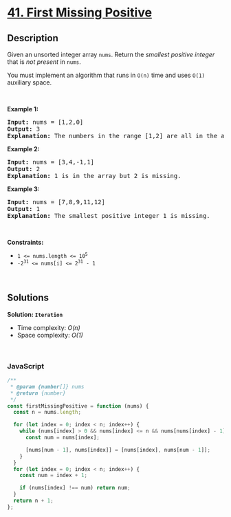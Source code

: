 # [41. First Missing Positive](https://leetcode.com/problems/first-missing-positive)

## Description

<div class="elfjS" data-track-load="description_content"><p>Given an unsorted integer array <code>nums</code>. Return the <em>smallest positive integer</em> that is <em>not present</em> in <code>nums</code>.</p>

<p>You must implement an algorithm that runs in <code>O(n)</code> time and uses <code>O(1)</code> auxiliary space.</p>

<p>&nbsp;</p>
<p><strong class="example">Example 1:</strong></p>

<pre><strong>Input:</strong> nums = [1,2,0]
<strong>Output:</strong> 3
<strong>Explanation:</strong> The numbers in the range [1,2] are all in the array.
</pre>

<p><strong class="example">Example 2:</strong></p>

<pre><strong>Input:</strong> nums = [3,4,-1,1]
<strong>Output:</strong> 2
<strong>Explanation:</strong> 1 is in the array but 2 is missing.
</pre>

<p><strong class="example">Example 3:</strong></p>

<pre><strong>Input:</strong> nums = [7,8,9,11,12]
<strong>Output:</strong> 1
<strong>Explanation:</strong> The smallest positive integer 1 is missing.
</pre>

<p>&nbsp;</p>
<p><strong>Constraints:</strong></p>

<ul>
	<li><code>1 &lt;= nums.length &lt;= 10<sup>5</sup></code></li>
	<li><code>-2<sup>31</sup> &lt;= nums[i] &lt;= 2<sup>31</sup> - 1</code></li>
</ul>
</div>

<p>&nbsp;</p>

## Solutions

**Solution: `Iteration`**

- Time complexity: <em>O(n)</em>
- Space complexity: <em>O(1)</em>

<p>&nbsp;</p>

### **JavaScript**

```js
/**
 * @param {number[]} nums
 * @return {number}
 */
const firstMissingPositive = function (nums) {
  const n = nums.length;

  for (let index = 0; index < n; index++) {
    while (nums[index] > 0 && nums[index] <= n && nums[nums[index] - 1] !== nums[index]) {
      const num = nums[index];

      [nums[num - 1], nums[index]] = [nums[index], nums[num - 1]];
    }
  }
  for (let index = 0; index < n; index++) {
    const num = index + 1;

    if (nums[index] !== num) return num;
  }
  return n + 1;
};
```
